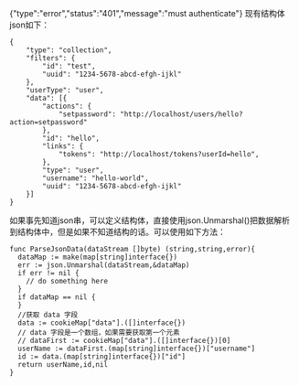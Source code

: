 {"type":"error","status":"401","message":"must authenticate"}
现有结构体json如下：
```golang
{
	"type": "collection",
	"filters": {
		"id": "test",
		"uuid": "1234-5678-abcd-efgh-ijkl"
	},
	"userType": "user",
	"data": [{
		"actions": {
			"setpassword": "http://localhost/users/hello?action=setpassword"
		},
		"id": "hello",
		"links": {
			"tokens": "http://localhost/tokens?userId=hello",
		},
		"type": "user",
		"username": "hello-world",
		"uuid": "1234-5678-abcd-efgh-ijkl"
	}]
}
```
如果事先知道json串，可以定义结构体，直接使用json.Unmarshal()把数据解析到结构体中，但是如果不知道结构的话。可以使用如下方法：
```golang
func ParseJsonData(dataStream []byte) (string,string,error){
  dataMap := make(map[string]interface{})
  err := json.Unmarshal(dataStream,&dataMap)
  if err != nil {
    // do something here
  }
  if dataMap == nil {
  }
  //获取 data 字段
  data := cookieMap["data"].([]interface{})
  // data 字段是一个数组，如果需要获取第一个元素
  // dataFirst := cookieMap["data"].([]interface{})[0]
  userName := dataFirst.(map[string]interface{})["username"]
  id := data.(map[string]interface{})["id"]
  return userName,id,nil
}
```
